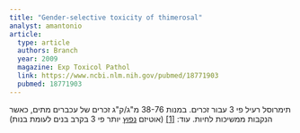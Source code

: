 ```yaml
---
title: "Gender-selective toxicity of thimerosal"
analyst: amantonio
article:
  type: article
  authors: Branch
  year: 2009
  magazine: Exp Toxicol Pathol
  link: https://www.ncbi.nlm.nih.gov/pubmed/18771903
  pubmed: 18771903
---
```


תימרוסל רעיל פי 3 עבור זכרים. במנות 38-76 מ"ג/ק"ג זכרים של עכברים מתים, כאשר הנקבות ממשיכות לחיות. עוד: [[1]](https://www.ncbi.nlm.nih.gov/pubmed/19732784)
(אוטיזם [נפוץ](https://www.ncbi.nlm.nih.gov/pubmed/28545751) יותר פי 3 בקרב בנים לעומת בנות)
